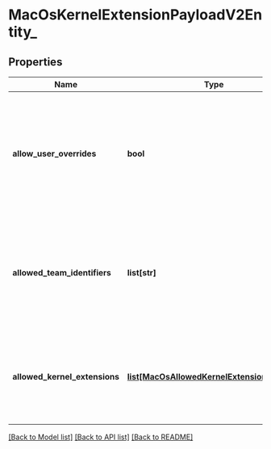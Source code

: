 # MacOsKernelExtensionPayloadV2Entity_

## Properties
Name | Type | Description | Notes
------------ | ------------- | ------------- | -------------
**allow_user_overrides** | **bool** | Gets or sets a value indicating whether indicates whether users are allowed to approve additional kernel extensions. | [optional] 
**allowed_team_identifiers** | **list[str]** | Gets or sets team identifiers for which all validly signed kernel extensions will be allowed to load. | [optional] 
**allowed_kernel_extensions** | [**list[MacOsAllowedKernelExtensionsEntity_]**](MacOsAllowedKernelExtensionsEntity_.md) | Gets or sets set of kernel extensions that will always be allowed to load on the machine. | [optional] 

[[Back to Model list]](../README.md#documentation-for-models) [[Back to API list]](../README.md#documentation-for-api-endpoints) [[Back to README]](../README.md)


